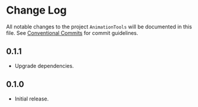 # Change Log

All notable changes to the project `AnimationTools` will be documented in this file.
See [Conventional Commits](https://conventionalcommits.org) for commit guidelines.

## 0.1.1

- Upgrade dependencies.

## 0.1.0

- Initial release.
